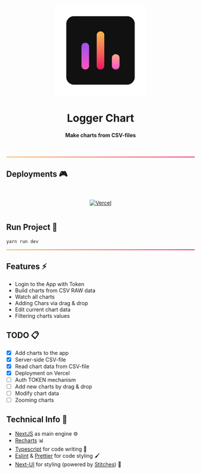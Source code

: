 <div align="center">

![jogging](public/static/chart.png)

  <h1>Logger Chart</h1>
    
#### Make charts from CSV-files

<br/>
<hr style="width:100%;height:2px;background: linear-gradient(0.25turn, rgba(245,165,36,0.8), rgba(243,18,96,1))"/>

<div align="left">

## Deployments 🎮

<br/>

<div style="display:flex;flex-direction: row;align-items: center;justify-content: space-around">

[![Vercel](https://img.shields.io/badge/Deployed%20on-VERCEL-black?style=for-the-badge&logo?link=https://run-app-steel.vercel.app/login)](https://logger-chart.vercel.app/)
</div>





<div align="left">

## Run Project 🚀

```text
yarn run dev
```

<hr style="width:100%;height:2px;background: linear-gradient(0.25turn, rgba(245,165,36,0.8), rgba(243,18,96,1))"/>


<div align="left">

## Features ⚡

-   Login to the App with Token
-   Build charts from CSV RAW data
-   Watch all charts
-   Adding Chars via drag & drop
-   Edit current chart data
-   Filtering charts values

## TODO 📋
-   [X] Add charts to the app
-   [X] Server-side CSV-file
-   [X] Read chart data from CSV-file
-   [X] Deployment on Vercel
-   [ ] Auth TOKEN mechanism
-   [ ] Add new charts by drag & drop
-   [ ] Modify chart data
-   [ ] Zooming charts

## Technical Info 📃

-   <a href="https://nextjs.org/">NextJS</a> as main engine ⚙️‍
-   <a href="https://recharts.org/">Recharts</a> 📊
-   <a href="https://www.typescriptlang.org/"> Typescript</a> for code writing 🖤
-   <a href="https://eslint.org/">Eslint</a> & <a href="https://prettier.io/">Prettier</a> for code styling 🖌️
-   <a href="https://nextui.org/">Next-UI</a> for styling (powered by <a href="https://stitches.dev/">Stitches</a>) 💅

</div>